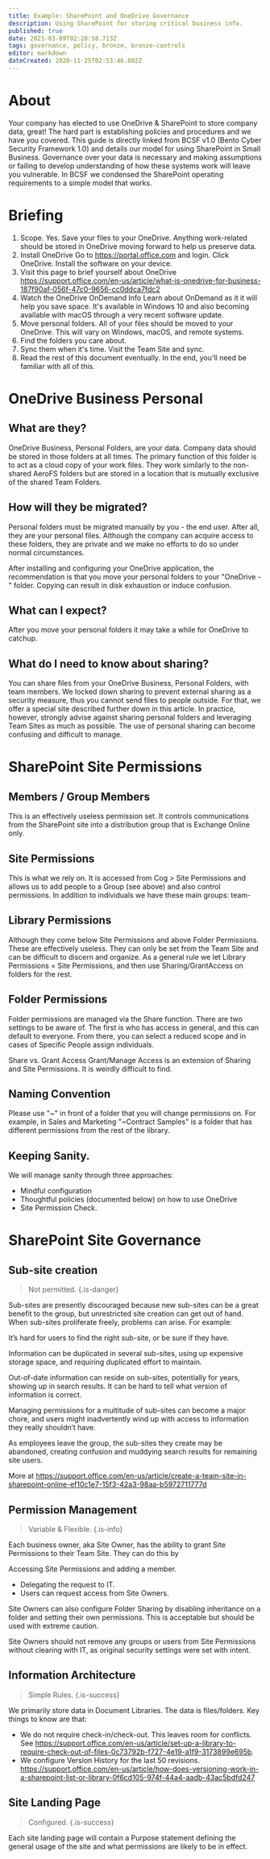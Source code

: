```yaml
---
title: Example: SharePoint and OneDrive Governance
description: Using SharePoint for storing critical business info. 
published: true
date: 2021-03-09T02:28:58.713Z
tags: governance, policy, bronze, bronze-controls
editor: markdown
dateCreated: 2020-11-25T02:53:46.802Z
---
```


# About
Your company has elected to use OneDrive & SharePoint to store company data, great!  The hard part is establishing policies and procedures and we have you covered.  This guide is directly linked from BCSF v1.0 (Bento Cyber Security Framework 1.0) and details our model for using SharePoint in Small Business.  Governance over your data is necessary and making assumptions or failing to develop understanding of how these systems work will leave you vulnerable.  In BCSF we condensed the SharePoint operating requirements to a simple model that works. 

# Briefing
1. Scope.
Yes. Save your files to your OneDrive. Anything work-related should be stored in OneDrive moving forward to help us preserve data.
1. Install OneDrive	
Go to https://portal.office.com and login. Click OneDrive. Install the software on your device. 
1. Visit this page to brief yourself about OneDrive	https://support.office.com/en-us/article/what-is-onedrive-for-business-187f90af-056f-47c0-9656-cc0ddca7fdc2
1. Watch the OneDrive OnDemand Info	Learn about OnDemand as it it will help you save space. It's available in Windows 10 and also becoming available with macOS through a very recent software update.
1. Move personal folders.	All of your files should be moved to your OneDrive. This will vary on Windows, macOS, and remote systems. 
1. Find the folders you care about.	
1. Sync them when it's time.	Visit the Team Site and sync.
1. Read the rest of this document eventually.	In the end, you'll need be familiar with all of this.

# OneDrive Business Personal

## What are they?	
OneDrive Business, Personal Folders, are your data. Company data should be stored in those folders at all times. The primary function of this folder is to act as a cloud copy of your work files. They work similarly to the non-shared AeroFS folders but are stored in a location that is mutually exclusive of the shared Team Folders.

## How will they be migrated?	
Personal folders must be migrated manually by you - the end user. After all, they are your personal files. Although the company can acquire access to these folders, they are private and we make no efforts to do so under normal circumstances.

After installing and configuring your OneDrive application, the recommendation is that you move your personal folders to your "OneDrive - <COMPANY>" folder. Copying can result in disk exhaustion or induce confusion.

## What can I expect?	
After you move your personal folders it may take a while for OneDrive to catchup. 

## What do I need to know about sharing?	
You can share files from your OneDrive Business, Personal Folders, with team members. We locked down sharing to prevent external sharing as a security measure, thus you cannot send files to people outside. For that, we offer a special site described further down in this article. In practice, however, strongly advise against sharing personal folders and leveraging Team Sites as much as possible. The use of personal sharing can become confusing and difficult to manage.

  
# SharePoint Site Permissions

## Members / Group Members	
This is an effectively useless permission set. It controls communications from the SharePoint site into a distribution group that is Exchange Online only.

## Site Permissions	
This is what we rely on. It is accessed from Cog > Site Permissions and allows us to add people to a Group (see above) and also control permissions. In addition to individuals we have these main groups: team-<something>

## Library Permissions	
Although they come below Site Permissions and above Folder Permissions. These are effectively useless. They can only be set from the Team Site and can be difficult to discern and organize. As a general rule we let Library Permissions = Site Permissions, and then use Sharing/GrantAccess on folders for the rest.

## Folder Permissions	
Folder permissions are managed via the Share function. There are two settings to be aware of. The first is who has access in general, and this can default to everyone. From there, you can select a reduced scope and in cases of Specific People assign individuals.
 
Share vs. Grant Access	Grant/Manage Access is an extension of Sharing and Site Permissions. It is weirdly difficult to find.

##   Naming Convention

Please use "~" in front of a folder that you will change permissions on. For example, in Sales and Marketing "~Contract Samples" is a folder that has different permissions from the rest of the library.
  
## Keeping Sanity.	
We will manage sanity through three approaches:

- Mindful configuration
- Thoughtful policies (documented below) on how to use OneDrive
- Site Permission Check.  
  
  
# SharePoint Site Governance
  
## Sub-site creation	
> Not permitted.
{.is-danger}

Sub-sites are presently discouraged because new sub-sites can be a great benefit to the group, but unrestricted site creation can get out of hand. When sub-sites proliferate freely, problems can arise. For example:

It’s hard for users to find the right sub-site, or be sure if they have.

Information can be duplicated in several sub-sites, using up expensive storage space, and requiring duplicated effort to maintain.

Out-of-date information can reside on sub-sites, potentially for years, showing up in search results. It can be hard to tell what version of information is correct.

Managing permissions for a multitude of sub-sites can become a major chore, and users might inadvertently wind up with access to information they really shouldn’t have.

As employees leave the group, the sub-sites they create may be abandoned, creating confusion and muddying search results for remaining site users.

More at https://support.office.com/en-us/article/create-a-team-site-in-sharepoint-online-ef10c1e7-15f3-42a3-98aa-b5972711777d

## Permission Management	
> Variable & Flexible.
{.is-info}


Each business owner, aka Site Owner, has the ability to grant Site Permissions to their Team Site. They can do this by

Accessing Site Permissions and adding a member.
- Delegating the request to IT.
- Users can request access from Site Owners.

Site Owners can also configure Folder Sharing by disabling inheritance on a folder and setting their own permissions. This is acceptable but should be used with extreme caution.

Site Owners should not remove any groups or users from Site Permissions without clearing with IT, as original security settings were set with intent.

## Information Architecture	
> Simple Rules.
> {.is-success}

We primarily store data in Document Libraries. The data is files/folders. Key things to know are that:

- We do not require check-in/check-out. This leaves room for conflicts. See https://support.office.com/en-us/article/set-up-a-library-to-require-check-out-of-files-0c73792b-f727-4e19-a1f9-3173899e695b.
- We configure Version History for the last 50 revisions. https://support.office.com/en-us/article/how-does-versioning-work-in-a-sharepoint-list-or-library-0f6cd105-974f-44a4-aadb-43ac5bdfd247
  
## Site Landing Page	
> Configured.
{.is-success}

Each site landing page will contain a Purpose statement defining the general usage of the site and what permissions are likely to be in effect.
  